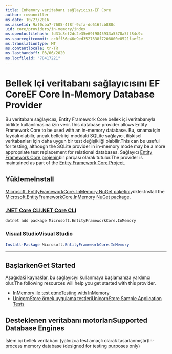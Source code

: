 ```yaml
---
title: InMemory veritabanı sağlayıcısı-EF Core
author: rowanmiller
ms.date: 10/27/2016
ms.assetid: 9af0cba7-7605-4f8f-9cfa-dd616fcb880c
uid: core/providers/in-memory/index
ms.openlocfilehash: fd31c8ef2dc2e35e69f9845933a5578a5ff84c9c
ms.sourcegitcommit: cc0ff36e46e9ed3527638f7208000e8521faef2e
ms.translationtype: MT
ms.contentlocale: tr-TR
ms.lasthandoff: 03/06/2020
ms.locfileid: "78417221"
---
```

# <a name="ef-core-in-memory-database-provider"></a><span data-ttu-id="00432-102">Bellek Içi veritabanı sağlayıcısını EF Core</span><span class="sxs-lookup"><span data-stu-id="00432-102">EF Core In-Memory Database Provider</span></span>

<span data-ttu-id="00432-103">Bu veritabanı sağlayıcısı, Entity Framework Core bellek içi veritabanıyla birlikte kullanılmasına izin verir.</span><span class="sxs-lookup"><span data-stu-id="00432-103">This database provider allows Entity Framework Core to be used with an in-memory database.</span></span> <span data-ttu-id="00432-104">Bu, sınama için faydalı olabilir, ancak bellek içi moddaki SQLite sağlayıcı, ilişkisel veritabanları için daha uygun bir test değişikliği olabilir.</span><span class="sxs-lookup"><span data-stu-id="00432-104">This can be useful for testing, although the SQLite provider in in-memory mode may be a more appropriate test replacement for relational databases.</span></span> <span data-ttu-id="00432-105">Sağlayıcı [Entity Framework Core projenin](https://github.com/aspnet/EntityFrameworkCore)bir parçası olarak tutulur.</span><span class="sxs-lookup"><span data-stu-id="00432-105">The provider is maintained as part of the [Entity Framework Core Project](https://github.com/aspnet/EntityFrameworkCore).</span></span>

## <a name="install"></a><span data-ttu-id="00432-106">Yükleme</span><span class="sxs-lookup"><span data-stu-id="00432-106">Install</span></span>

<span data-ttu-id="00432-107">[Microsoft. EntityFrameworkCore. InMemory NuGet paketini](https://www.nuget.org/packages/Microsoft.EntityFrameworkCore.InMemory/)yükler.</span><span class="sxs-lookup"><span data-stu-id="00432-107">Install the [Microsoft.EntityFrameworkCore.InMemory NuGet package](https://www.nuget.org/packages/Microsoft.EntityFrameworkCore.InMemory/).</span></span>

### <a name="net-core-cli"></a>[<span data-ttu-id="00432-108">.NET Core CLI</span><span class="sxs-lookup"><span data-stu-id="00432-108">.NET Core CLI</span></span>](#tab/dotnet-core-cli)

```dotnetcli
dotnet add package Microsoft.EntityFrameworkCore.InMemory
```

### <a name="visual-studio"></a>[<span data-ttu-id="00432-109">Visual Studio</span><span class="sxs-lookup"><span data-stu-id="00432-109">Visual Studio</span></span>](#tab/vs)

``` powershell
Install-Package Microsoft.EntityFrameworkCore.InMemory
```

***

## <a name="get-started"></a><span data-ttu-id="00432-110">Başlarken</span><span class="sxs-lookup"><span data-stu-id="00432-110">Get Started</span></span>

<span data-ttu-id="00432-111">Aşağıdaki kaynaklar, bu sağlayıcıyı kullanmaya başlamanıza yardımcı olur.</span><span class="sxs-lookup"><span data-stu-id="00432-111">The following resources will help you get started with this provider.</span></span>

* [<span data-ttu-id="00432-112">InMemory ile test etme</span><span class="sxs-lookup"><span data-stu-id="00432-112">Testing with InMemory</span></span>](../../miscellaneous/testing/in-memory.md)
* [<span data-ttu-id="00432-113">UnicornStore örnek uygulama testleri</span><span class="sxs-lookup"><span data-stu-id="00432-113">UnicornStore Sample Application Tests</span></span>](https://github.com/rowanmiller/UnicornStore/blob/master/UnicornStore/src/UnicornStore.Tests/Controllers/ShippingControllerTests.cs)

## <a name="supported-database-engines"></a><span data-ttu-id="00432-114">Desteklenen veritabanı motorları</span><span class="sxs-lookup"><span data-stu-id="00432-114">Supported Database Engines</span></span>

<span data-ttu-id="00432-115">İşlem içi bellek veritabanı (yalnızca test amaçlı olarak tasarlanmıştır)</span><span class="sxs-lookup"><span data-stu-id="00432-115">In-process memory database (designed for testing purposes only)</span></span>
